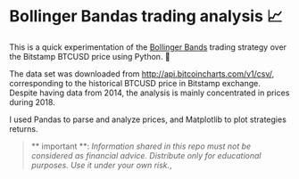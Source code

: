 # Bollinger Bandas trading analysis 📈

This is a quick experimentation of the [Bollinger Bands](https://en.wikipedia.org/wiki/Bollinger_Bands) trading strategy over the Bitstamp BTCUSD price using Python. 🐍

The data set was downloaded from http://api.bitcoincharts.com/v1/csv/, corresponding to the historical BTCUSD price in Bitstamp exchange. Despite having data from 2014, the analysis is mainly concentrated in prices during 2018.

I used Pandas to parse and analyze prices, and Matplotlib to plot strategies returns.

> ** important **: _Information shared in this repo must not be considered as financial advice. Distribute only for educational purposes. Use it under your own risk._,
